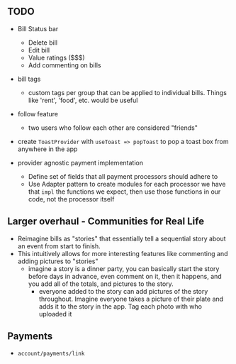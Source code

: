 ## TODO

- Bill Status bar
  - Delete bill
  - Edit bill
  - Value ratings ($$$)
  - Add commenting on bills

- bill tags
  - custom tags per group that can be applied to individual bills. Things like 'rent', 'food', etc. would be useful

- follow feature
  - two users who follow each other are considered "friends"

- create `ToastProvider` with `useToast => popToast` to pop a toast box from anywhere in the app

- provider agnostic payment implementation
  - Define set of fields that all payment processors should adhere to
  - Use Adapter pattern to create modules for each processor we have that `impl` the functions we expect, then use those functions in our code, not the processor itself
## Larger overhaul - Communities for Real Life
- Reimagine bills as "stories" that essentially tell a sequential story about an event from start to finish.
- This intuitively allows for more interesting features like commenting and adding pictures to "stories"
  - imagine a story is a dinner party, you can basically start the story before days in advance, even comment on it, then it happens, and you add all of the totals, and pictures to the story.
    - everyone added to the story can add pictures of the story throughout. Imagine everyone takes a picture of their plate and adds it to the story in the app. Tag each photo with who uploaded it

## Payments
- `account/payments/link`
